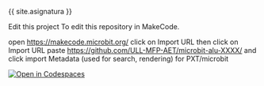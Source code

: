 
{{ site.asignatura }}

Edit this project
To edit this repository in MakeCode.

open https://makecode.microbit.org/
click on Import URL then click on Import URL
paste https://github.com/ULL-MFP-AET/microbit-alu-XXXX/ and click import
Metadata (used for search, rendering)
for PXT/microbit
<script src="https://makecode.com/gh-pages-embed.js"> </script> <script>makeCodeRender("{{ site.makecode.home_url }}", "{{ site.github.owner_name }}/{{ site.github.repository_name }}"); </script>

[![Open in Codespaces](https://classroom.github.com/assets/launch-codespace-7f7980b617ed060a017424585567c406b6ee15c891e84e1186181d67ecf80aa0.svg)](https://classroom.github.com/open-in-codespaces?assignment_repo_id=12830391)
